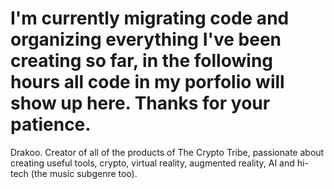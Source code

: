 # I'm currently migrating code and organizing everything I've been creating so far, in the following hours all code in my porfolio will show up here. Thanks for your patience. 
Drakoo. Creator of all of the products of The Crypto Tribe, passionate about creating useful tools, crypto, virtual reality, augmented reality, AI and hi-tech (the music subgenre too).

